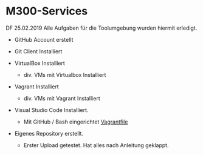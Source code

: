 # M300-Services
DF 25.02.2019
Alle Aufgaben für die Toolumgebung wurden hiermit erledigt.
- GitHub Account erstellt
- Git Client Installiert
- VirtualBox Installiert
  - div. VMs mit Virtualbox Installiert
- Vagrant Installiert
  - div. VMs mit Vagrant Installiert

- Visual Studio Code Installiert.
  - Mit GitHub / Bash eingerichtet
[Vagrantfile](https://github.com/Kaniterror/M300-Services/blob/master/Vagrantfile)
- Eigenes Repository erstellt.
    - Erster Upload getestet.
Hat alles nach Anleitung geklappt.

